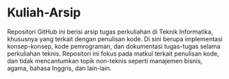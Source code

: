 # Kuliah-Arsip
Repositori GitHub ini berisi arsip tugas perkuliahan di Teknik Informatika, khususnya yang terkait dengan penulisan kode. Di sini berupa implementasi konsep-konsep, kode pemrograman, dan dokumentasi tugas-tugas selama perkuliahan teknis. Repositori ini fokus pada matkul terkait penulisan kode, dan tidak mencantumkan topik non-teknis seperti manajemen bisnis, agama, bahasa Inggris, dan lain-lain.
